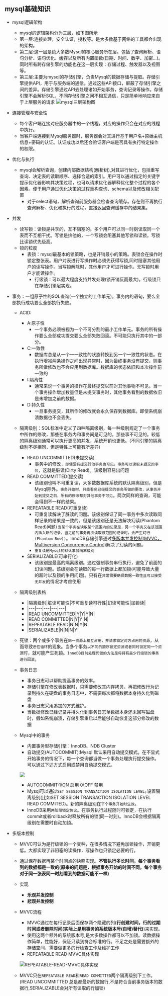 ## mysql基础知识
- mysql逻辑架构
  - mysql的逻辑架构分为三层，如下图所示
  - 第一层:连接处理，安全认证，授权等。是大多数基于网络的工具都会出现的架构。
  - 第二层:这一层是绝大多数Mysql的核心服务所在层。包括了查询解析、语句分析、语句优化、缓存以及所有内置函数(日期、时间、数字、加密...)。同时所有跨存储引擎的功能也在这一层实现：存储过程、触发器以及视图等。
  - 第三层:主要为mysql的存储引擎，负责Mysql的数据存储与提取。存储引擎提供API，用于与服务端的通信。通过这些API接口，屏蔽了存储引擎之间的差异。存储引擎通过API去处理诸如开始事务，查询记录等操作。存储引擎不会解析SQL，不同存储引擎之间不相互通信，只是简单地响应来自于上层服务的请求
![mysql三层架构图](./../imgs/mysql/mysql三层架构图.png)

- 连接管理与安全性
    - 每个客户端连接对应服务器中的一个线程，对应的操作只会在对应的线程中执行。
    - 当客户端连接到Mysql服务器时，服务器会对其进行基于用户名+原始主机信息+密码的认证。认证成功以后还会验证客户端是否具有执行特定操作的权限。
- 优化与执行
    - mysql会解析查询，创建内部数据结构(解析树),对其进行优化，包括重写查询、决定表的读取顺序、选择合适的索引。用户可以通过指定的关键字提示优化器影响其决策过程，也可以请求优化器解释优化整个过程的各个因素。便于用户通过优化决策的过程重构查询、schema以及修改相关配置
      - 对于select语句，解析查询前服务器会检查查询缓存。存在则不再执行查询解析、优化和执行的过程，直接返回查询缓存中的结果集。
- 并发
    - 读写锁：读锁是共享的，互不阻塞的。多个用户可以同一时刻读取同一个表而不互相干扰。写锁是排他的，一个写锁会阻塞其他写锁和读锁。写锁比读锁优先级高。
    - 锁的粒度
      - 表锁：mysql最基本的锁策略，也是开销最小的策略。表锁会在操作时锁定整张表。用户对表进行写操作时必须先获得写锁,同时阻塞其他用户的读写操作。当写锁解除时，其他用户才可进行操作。无写锁时用户才能读操作。
        - 行级锁：可以最大程度支持并发处理(锁开销反而最大)。行级锁只在存储引擎层实现。
- 事务：一组原子性的SQL查询(一个独立的工作单元)。事务内的语句，要么全部执行成功要么全部执行失败。
    - ACID:
      - A:原子性
        - 一个事务必须被视为一个不可分割的最小工作单元。事务的所有操作要么全部成功提交要么全部失败回滚。不可能只执行其中的一部分。
      - C:一致性
        - 数据库总是从一个一一致性的状态转换到另一个一致性的状态。在执行增减两条操作之间出现异常时，因为最终事务没有提交，则事务所做修改也不会应用到数据库。数据库的状态依旧和本次操作前一致的
      - I:隔离性
        - 通常来说一个事务的操作在最终提交以前对其他事物不可见。当一个事务操作增加数量但是未提交事务时，其他事务看到的数据依旧是未增加之前的数据。
      - D:持久性
        - 一旦事务提交，其所作的修改就会永久保存到数据库。即使系统崩溃数据也不会丢失。
    - 隔离级别：SQL标准中定义了四种隔离级别，每一种级别规定了一个事务中所作的修改，那些在事务内和事务间是可见的，那些事不可见的。较低的隔离级别通常可以执行更高的并发，系统开销也更低。(不同引擎的隔离级别不尽相同，但是特性上可能有所差异)
        - READ UNCOMMITTED(未提交读)
          - 事务中的修改，``即使没有提交其他事务也可见。事务可以读取未提交的事务``，这就是脏读(Dirty Read)。该级别容易出问题
        - READ COMMITTED(提交读)
          - 该级别也叫不可重复读，大多数数据库系统的默认隔离级别，但是Mysql除外。``事务开始时，只能看见已经提交的事务所做的更改，从事务开始到提交之前，所有的修改都对其他事务不可见``。两次同样的查询，可能会得到不一样的结果。
        - REPEATABLE READ(可重复读)
          - 可重复读解决了脏读的问题。该级别保证了同一事务中多次读取同样记录的结果是一致的。但是该级别还是无法解决幻读(Phantom Read)问题``(当某个事务在读取某个范围内的记录是，另一个事务又在该范围内插入新的记录，当之前的事务再次读取该范围的记录时，会产生幻行(Phantom Row))``。InnoDB存储引擎通过<a href='#MVVC'>多版本并发控制(MVVC，Multiversion Concurrency Control)</a>解决了幻读的问题。
          - ``重复读是Mysql的默认事务隔离级别``
        - SERIALIZABLE(可串行化)
          - 该级别是最高的隔离级别。通过强制事务串行执行，避免了前面的幻读问题。该级别会在读取的每一行数据上都加锁(可能导致大量的超时以及锁的争用问题)。只有在``非常需要确保数据一致性且可以接受无并发``的情况才考虑使用
    - 隔离级别表格
    
      - |隔离级别|脏读可能性|不可重复读可行性|幻读可能性|加锁读|
      - |---|---|---|---|---|
      - |READ UNCOMMITTED|Y|Y|Y|N|
      - |READ COMMITTED|N|Y|Y|N|
      - |REPEATABLE READ|N|N|Y|N|
      - |SERIALIZABLE|N|N|N|Y|
  
  - 死锁：两个或多个事务在``同一资源上相互占用，并请求锁定对方占用的资源``，从而导致``恶性循环``的现象。当多个事务``以不同的顺序锁定资源或者同时锁定同一个资源``时，就可能产生死锁。``InnoDB目前处理死锁的方法是将持有最少行级锁的事务进行回滚``。
  - 事务日志
    - 事务日志可以帮助提高事务的效率。
    - 存储引擎在修改表数据时，只需要修改其内存拷贝，再把修改行为记录到持久在硬盘的事务日志中，不需要每次都将数据本身持久化到磁盘
    - 事务日志采用追加的方式维护。
    - 当数据修改已经记录并持久化到事务日志单数据本身还未回写磁盘时，假如系统崩溃，存储引擎重启以后能够自动恢复这部分修改的数据
  - Mysql中的事务
    - 内置事务型存储引擎：InnoDB、NDB Cluster
    - 自动提交(AUTOCOMMIT):Mysql 默认采用自动提交模式。在不显式开始事务的情况下，每一个查询都当做一个事务处理执行提交操作。可以通过下述方式启用或禁用自动提交模式。
    
    ![](./../imgs/mysql/Mysql自动提交启用禁用.png)
    - AUTOCOMMIT:1\ON 启用 0\OFF 禁用
    - Mysql可以通过``SET SESSION TRANSACTION ISOLATION LEVEL;``设置隔离级别(比如SET SESSION TRANSACTION ISOLATION LEVEL READ COMMITED)。新的隔离级别在``下个事务开始时生效``。
    - InnoDB采用``两阶段锁定协议``。在事务执行过程随时可锁定，在执行commit或者rollback时释放所有的锁(同一时刻)。InnoDB会根据隔离级别在需要时自动加锁。
- <a name='MVVC'>多版本控制</a>
  - MVVC可认为是行级锁的一个变种，在很多情况下避免加锁操作，开销更低。大都实现了非阻塞的读操作，写操作也只锁定必要的行。
  - 通过保存数据再某个时间点的快照实现。**不管执行多长时间，每个事务看到的数据都是一致的(原来的问题是，根据事务开始的时间不同，每个事务对于同一张表同一时刻看到的数据可能不一样)**
  - 实现
    - **乐观并发控制**
    - **悲观并发控制**
  - MVVC流程
    - MVVC通过在每行记录后面保存两个隐藏的列(**行创建时间，行的过期时间或者删除时间(实际上是用事务的系统版本号(自增)替代)**)来实现。
    - 使用这两个额外的系统版本号,是大多数操作都可以不加锁。读数据操作简单，性能好，保证只读到符合标准的行。不足之处是需要额外的存储空间，需要做更多的行检查工作及维护工作
    - REPEATABLE READ MVVC具体实现

    ![REPEATABLE-READ-MVVC具体实现](./../imgs/mysql/REPEATABLE-READ-MVVC具体实现.png)
  - MVVC只在``REPEATABLE READ``和``READ COMMITTED``两个隔离级别下工作。(READ UNCOMMITTED 总是都最新的数据行,不是符合当前事务版本的数据行,SERIALIZABLE会对所有读取的行加锁)
